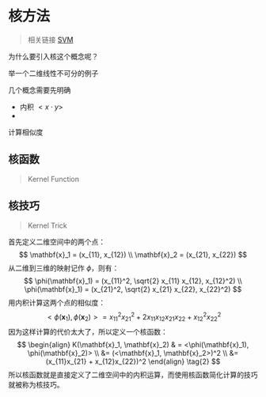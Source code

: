 # 核方法

> 相关链接 [SVM]()

为什么要引入核这个概念呢？

举一个二维线性不可分的例子



几个概念需要先明确

- 内积 $<x \cdot y>$
- 



计算相似度



## 核函数

> Kernel Function





## 核技巧 

> Kernel Trick

首先定义二维空间中的两个点：
$$
\mathbf{x}_1 = (x_{11}, x_{12}) \\
\mathbf{x}_2 = (x_{21}, x_{22})
$$
从二维到三维的映射记作 $\phi$，则有：
$$
\phi(\mathbf{x}_1) = (x_{11}^2, \sqrt{2} x_{11} x_{12}, x_{12}^2) \\
\phi(\mathbf{x}_1) = (x_{21}^2, \sqrt{2} x_{21} x_{22}, x_{22}^2)
$$
用内积计算这两个点的相似度：
$$
<\phi(\mathbf{x}_1), \phi(\mathbf{x}_2)> = x_{11}^2 x_{21}^2 + 2 x_{11}x_{12}x_{21}x_{22} + x_{12}^2 x_{22}^2 \tag{1}
$$
因为这样计算的代价太大了，所以定义一个核函数：
$$
\begin{align}
K(\mathbf{x}_1, \mathbf{x}_2) 
& = <\phi(\mathbf{x}_1), \phi(\mathbf{x}_2)> \\
&= (<\mathbf{x}_1, \mathbf{x}_2>)^2 \\
&= (x_{11}x_{21} + x_{12}x_{22})^2
\end{align} \tag{2}
$$
所以核函数就是直接定义了二维空间中的内积运算，而使用核函数简化计算的技巧就被称为核技巧。




